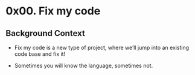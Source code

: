 # 0x00. Fix my code

## Background Context
- Fix my code is a new type of project, where we’ll jump into an existing code base and fix it!

- Sometimes you will know the language, sometimes not.
